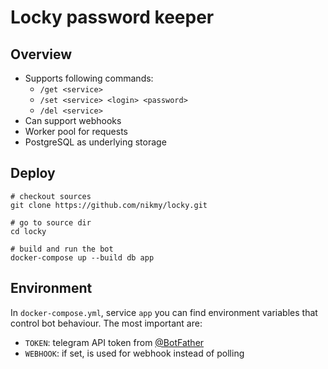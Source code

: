 # Locky password keeper

## Overview

- Supports following commands:
  - `/get <service>`
  - `/set <service> <login> <password>`
  - `/del <service>`
- Can support webhooks
- Worker pool for requests
- PostgreSQL as underlying storage

## Deploy

```shell
# checkout sources
git clone https://github.com/nikmy/locky.git

# go to source dir
cd locky

# build and run the bot
docker-compose up --build db app
```

## Environment

In `docker-compose.yml`, service `app` you can find environment
variables that control bot behaviour. The most important are:
- `TOKEN`: telegram API token from [@BotFather](https://t.me/BotFather)
- `WEBHOOK`: if set, is used for webhook instead of polling